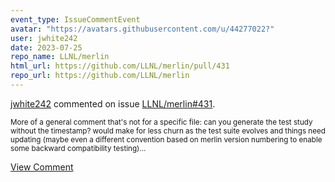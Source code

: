 ```yaml
---
event_type: IssueCommentEvent
avatar: "https://avatars.githubusercontent.com/u/44277022?"
user: jwhite242
date: 2023-07-25
repo_name: LLNL/merlin
html_url: https://github.com/LLNL/merlin/pull/431
repo_url: https://github.com/LLNL/merlin
---
```


<a href='https://github.com/jwhite242' target='_blank'>jwhite242</a> commented on issue <a href='https://github.com/LLNL/merlin/pull/431' target='_blank'>LLNL/merlin#431</a>.

<small>More of a general comment that's not for a specific file: can you generate the test study without the timestamp?  would make for less churn as the test suite evolves and things need updating (maybe even a different convention based on merlin version numbering to enable some backward compatibility testing)...</small>

<a href='https://github.com/LLNL/merlin/pull/431' target='_blank'>View Comment</a>